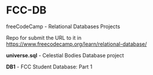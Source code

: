 # FCC-DB
freeCodeCamp - Relational Databases Projects

Repo for submit the URL to it in https://www.freecodecamp.org/learn/relational-database/



**universe.sql** - Celestial Bodies Database project

**DB1** - FCC Student Database: Part 1
